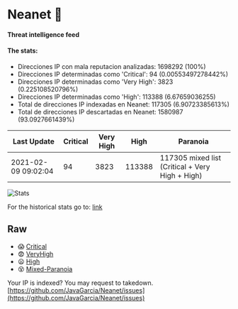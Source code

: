 # Neanet :hocho:
#### Threat intelligence feed
#### The stats:

- Direcciones IP con mala reputacion analizadas: 1698292 (100%)
- Direcciones IP determinadas como 'Critical':  94 (0.00553497278442%)
- Direcciones IP determinadas como 'Very High':  3823 (0.225108520796%)
- Direcciones IP determinadas como 'High':  113388 (6.67659036255)
- Total de direcciones IP indexadas en Neanet:  117305 (6.90723385613%)
- Total de direcciones IP descartadas en Neanet:  1580987 (93.0927661439%)

| Last Update | Critical | Very High | High | Paranoia |
| --- | --- | --- | --- | --- |
| 2021-02-09 09:02:04 | 94 | 3823 | 113388 | 117305 mixed list (Critical + Very High + High)|

![Stats](https://docs.google.com/spreadsheets/d/e/2PACX-1vSnaNMIXVabIpDJjufMlzH7poXnshF3mgd8Is1g9ytUEzVsP5my4Trn8f-xkoLLQ38xpL3HtmUexLo6/pubchart?oid=501124687&format=image)

For the historical stats go to: [link](/stats.csv)
## Raw
- :scream: [Critical](https://raw.githubusercontent.com/JavaGarcia/Neanet/master/blacklists/neanet_critical.txt)
- :fearful: [VeryHigh](https://raw.githubusercontent.com/JavaGarcia/Neanet/master/blacklists/neanet_veryHigh.txtt)
- :frowning: [High](https://raw.githubusercontent.com/JavaGarcia/Neanet/master/blacklists/neanet_high.txt)
- :dizzy_face: [Mixed-Paranoia](https://raw.githubusercontent.com/JavaGarcia/Neanet/master/blacklists/neanet_all.txt)


Your IP is indexed? You may request to takedown. [https://github.com/JavaGarcia/Neanet/issues](https://github.com/JavaGarcia/Neanet/issues)






































































































































































































































































































































































































































































































































































































































































































































































































































































































































































































































































































































































































































































































































































































































































































































































































































































































































































































































































































































































































































































































































































































































































































































































































































































































































































































































































































































































































































































































































































































































































































































































































































































































































































































































































































































































































































































































































































































































































































































































































































































































































































































































